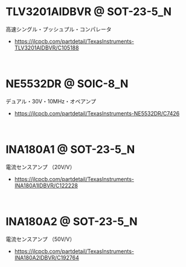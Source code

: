 

# TLV3201AIDBVR @ SOT-23-5_N

高速シングル・プッシュプル・コンパレータ

 - https://jlcpcb.com/partdetail/TexasInstruments-TLV3201AIDBVR/C105188





<br>

# NE5532DR @ SOIC-8_N

デュアル・30V・10MHz・オペアンプ

 - https://jlcpcb.com/partdetail/TexasInstruments-NE5532DR/C7426





<br>

# INA180A1 @ SOT-23-5_N

電流センスアンプ （20V/V）

 - https://jlcpcb.com/partdetail/TexasInstruments-INA180A1IDBVR/C122228



<br>

# INA180A2 @ SOT-23-5_N

電流センスアンプ （50V/V）

 - https://jlcpcb.com/partdetail/TexasInstruments-INA180A2IDBVR/C192764









